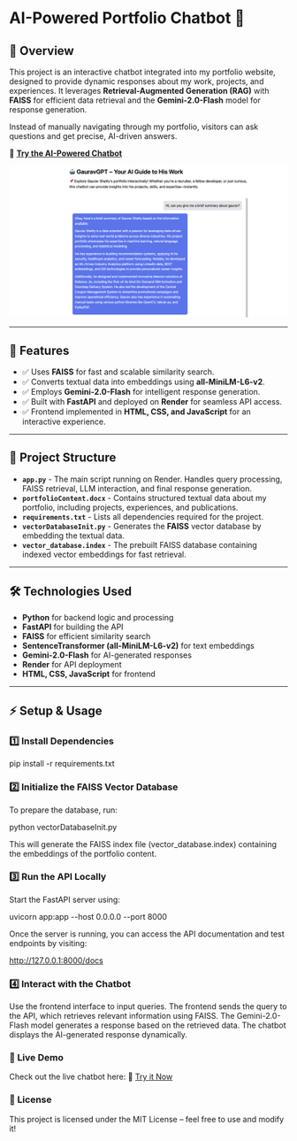 # **AI-Powered Portfolio Chatbot 🚀**  

## **📌 Overview**  
This project is an interactive chatbot integrated into my portfolio website, designed to provide dynamic responses about my work, projects, and experiences. It leverages **Retrieval-Augmented Generation (RAG)** with **FAISS** for efficient data retrieval and the **Gemini-2.0-Flash** model for response generation.  

Instead of manually navigating through my portfolio, visitors can ask questions and get precise, AI-driven answers.  

🔗 **[Try the AI-Powered Chatbot](https://gauravshetty98.github.io/portfolio/chatbot.html)**  

![Chatbot Screenshot](assets/gauravgpt_result.jpeg)  

---

## **🚀 Features**  
- ✅ Uses **FAISS** for fast and scalable similarity search.  
- ✅ Converts textual data into embeddings using **all-MiniLM-L6-v2**.  
- ✅ Employs **Gemini-2.0-Flash** for intelligent response generation.  
- ✅ Built with **FastAPI** and deployed on **Render** for seamless API access.  
- ✅ Frontend implemented in **HTML, CSS, and JavaScript** for an interactive experience.  

---

## **📁 Project Structure**  

- **`app.py`** - The main script running on Render. Handles query processing, FAISS retrieval, LLM interaction, and final response generation.  
- **`portfolioContent.docx`** - Contains structured textual data about my portfolio, including projects, experiences, and publications.  
- **`requirements.txt`** - Lists all dependencies required for the project.  
- **`vectorDatabaseInit.py`** - Generates the **FAISS** vector database by embedding the textual data.  
- **`vector_database.index`** - The prebuilt FAISS database containing indexed vector embeddings for fast retrieval.  

---

## **🛠️ Technologies Used**  
- **Python** for backend logic and processing  
- **FastAPI** for building the API  
- **FAISS** for efficient similarity search  
- **SentenceTransformer (all-MiniLM-L6-v2)** for text embeddings  
- **Gemini-2.0-Flash** for AI-generated responses  
- **Render** for API deployment  
- **HTML, CSS, JavaScript** for frontend  

---

## **⚡ Setup & Usage**  

### **1️⃣ Install Dependencies**  

pip install -r requirements.txt

### **2️⃣ Initialize the FAISS Vector Database**
To prepare the database, run:

python vectorDatabaseInit.py

This will generate the FAISS index file (vector_database.index) containing the embeddings of the portfolio content.

### **3️⃣ Run the API Locally**

Start the FastAPI server using:

uvicorn app:app --host 0.0.0.0 --port 8000

Once the server is running, you can access the API documentation and test endpoints by visiting:

http://127.0.0.1:8000/docs

### **4️⃣ Interact with the Chatbot**

Use the frontend interface to input queries.
The frontend sends the query to the API, which retrieves relevant information using FAISS.
The Gemini-2.0-Flash model generates a response based on the retrieved data.
The chatbot displays the AI-generated response dynamically.

### **📢 Live Demo**
Check out the live chatbot here:
🔗 [Try it Now](https://gauravshetty98.github.io/portfolio/chatbot.html)

### **📜 License** 
This project is licensed under the MIT License – feel free to use and modify it!
